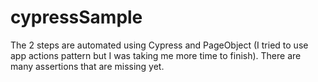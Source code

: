 # cypressSample

The 2 steps are automated using Cypress and PageObject (I tried to use app actions pattern but I was taking me more time to finish). There are many assertions that are missing yet.
